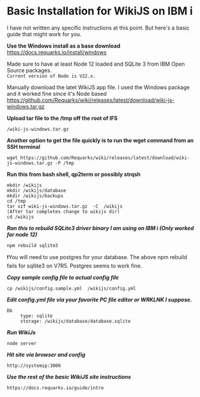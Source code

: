 # Basic Installation for WikiJS on IBM i 

I have not written any specific instructions at this point. But here's a basic guide that might work for you.

**Use the Windows install as a base download**   
https://docs.requarks.io/install/windows

Made sure to have at least Node 12 loaded and SQLite 3 from IBM Open Source packages.   
```Current version of Node is V22.x.```

Manually download the latet WikiJS app file. I used the Windows package and it worked fine since it's Node based   
https://github.com/Requarks/wiki/releases/latest/download/wiki-js-windows.tar.gz

**Upload tar file to the /tmp off the root of IFS**

```/wiki-js-windows.tar.gz```

**Another option to get the file quickly is to run the wget command from an SSH terminal**
```
wget https://github.com/Requarks/wiki/releases/latest/download/wiki-js-windows.tar.gz -P /tmp
```
**Run this from bash shell, qp2term or possibly strqsh**

```
mkdir /wikijs
mkdir /wikijs/database
mkdir /wikijs/backups
cd /tmp
tar xzf wiki-js-windows.tar.gz  -C  /wikijs
(After tar completes change to wikijs dir)
cd /wikijs
```

***Ran this to rebuild SQLite3 driver binary I am using on IBM i (Only worked for node 12)***

```npm rebuild sqlite3```

❗You will need to use postgres for your database. The above npm rebuild fails for sqllite3 on V7R5. Postgres seems to work fine.

***Copy sample config file to actual config file***

```cp /wikijs/config.sample.yml  /wikijs/config.yml```

***Edit config.yml file via your favorite PC file editor or WRKLNK I suppose.***

```
Db 
     type: sqlite
     storage: /wikijs/database/database.sqlite
```

***Run WikiJs***

```node server```

***Hit site via browser and config***

```http://systemip:3000```

***Use the rest of the basic WikiJS site instructions***
```
https://docs.requarks.io/guide/intro
```
